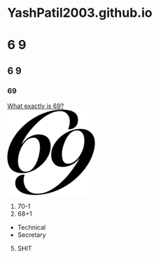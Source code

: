 # YashPatil2003.github.io
# 6   9
## 6 9
### 69
[What exactly is 69?](https://en.wikipedia.org/wiki/69_(number))<br>
<img src = "NumerologyNumbers69.png">
1. 70-1
2. 68+1
 * Technical 
 * Secretary
5. SHIT
